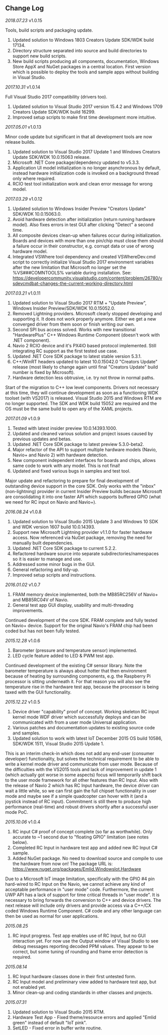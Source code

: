 ## Change Log

*2018.07.23* v1.0.15

Tools, build scripts and packaging update.

1. Updated solution to Windows 1803 Creators Update SDK/WDK build 17134.
2. Directory structure separated into source and build directories to support new build scripts.
3. New build scripts producing all components, documentation, Windows Store AppX and NuGet packages in a central location. First version which is possible to deploy the tools and sample apps without building in Visual Studio.


*2017.10.31* v1.0.14

Full Visual Studio 2017 compatibility (drivers too).

1. Updated solution to Visual Studio 2017 version 15.4.2 and Windows 1709 Creators Update SDK/WDK build 16299.
2. Improved setup scripts to make first time development more intuitive.


*2017.05.01* v1.0.13

Minor code update but significant in that all development tools are now release builds.

1. Updated solution to Visual Studio 2017 Update 1 and Windows Creators Update SDK/WDK 10.0.15063 release.
2. Microsoft .NET Core package/dependency updated to v5.3.3.
3. Application UI model initialization is no longer asynchronous by default, instead hardware initialization code is invoked on a background thread only where required.
4. RCIO test tool initialization work and clean error message for wrong model.


*2017.03.29* v1.0.12

1. Updated solution to Windows Insider Preview "Creators Update" SDK/WDK 10.0.15063.0.
2. Avoid hardware detection after initialization (return running hardware model). Also fixes errors in test GUI after clicking "Detect" a second time.
3. All composite devices clean-up when failures occur during initialization. Boards and devices with more than one pin/chip must close them should a failure occur in their constructor, e.g. corrupt data or use of wrong hardware model.
4. Integrated VSWhere tool dependency and created VSWhereDev.cmd script to correctly initialize Visual Studio 2017 environment variables after the new limitation that Microsoft no longer set the %VS###COMNTOOLS% variable during installation. See: https://developercommunity.visualstudio.com/content/problem/26780/vsdevcmdbat-changes-the-current-working-directory.html


*2017.03.21* v1.0.11

1. Updated solution to Visual Studio 2017 RTM + "Update Preview", Windows Insider Preview/SDK/WDK 10.0.15052.0.
2. Removed Lightning providers. Microsoft clearly stopped developing and supporting it. It does not work properly anymore. Either we get a new converged driver from them soon or finish writing our own.
3. Second SPI bus access solved. Works with new transitional "HardwarePlus" C++ Windows Runtime Component (doesn't work with .NET component).
4. Navio 2 RCIO device and it's PX4IO based protocol implemented. Still integrating RC support as the first tested use case.
5. Updated .NET Core SDK package to latest stable version 5.3.1.
6. C++/WinRT headers updated to latest 10.0.15042.0 "Creators Update" release (most likely to change again until final "Creators Update" build number is fixed by Microsoft).
7. Hardware detection less obtrusive, i.e. try not throw in normal paths.

Start of the migration to C++ low level components. Drivers not necessary at this time, they will continue development as soon as a functioning WDK toolset (with VS2017) is released.
Visual Studio 2015 and Windows RTM are no longer supported. The SDK and WDK build 15052 are required and the OS must be the same build to open any of the XAML projects.


*2017.01.09* v1.0.9

1. Tested with latest insider preview 10.0.14393.1000.
2. Updated and cleaned various solution and project issues caused by previous updates and betas.
3. Updated .NET Core SDK package to latest preview 5.3.0-beta2.
4. Major refactor of the API to support multiple hardware models (Navio, Navio+ and Navio 2) with hardware detection.
5. New component independent interfaces for boards and chips, allows same code to work with any model. This is not final!
6. Updated and fixed various bugs in samples and test tool.

Major update and refactoring to prepare for final development of outstanding device support in the core SDK.
Only works with the "inbox" (non-lightning) provider in current Insider Preview builds because Microsoft are consolidating it into one faster API which supports buffered GPIO (what we need for RC input on Navio and Navio+).


*2016.08.24* v1.0.8

1. Updated solution to Visual Studio 2015 Update 3 and Windows 10 SDK and WDK version 1607 build 10.0.14393.
2. Support new Microsoft Lightning provider v1.1.0 for faster hardware access. Now referenced via NuGet package, removing the need for manually built dependencies.
3. Updated .NET Core SDK package to current 5.2.2.
4. Refactored hardware source into separate subdirectories/namespaces so it is easier to manage and use.
5. Addressed some minor bugs in the GUI.
6. General refactoring and tidy-up.
7. Improved setup scripts and instructions.


*2016.01.02* v1.0.7

1. FRAM memory device implemented, both the MB85RC256V of Navio+ and MB85RC04V of Navio.
2. General test app GUI display, usability and multi-threading improvements.

Continued development of the core SDK. FRAM complete and fully tested on Navio+ device. Support for the original Navio's FRAM chip had been coded but has not been fully tested.


*2015.12.28* v1.0.6

1. Barometer (pressure and temperature sensor) implemented.
2. LED cycle feature added to LED & PWM test app.

Continued development of the existing C# sensor library. Note the barometer temperature is always about hotter that then environment because of heating by surrounding components, e.g. the Raspberry Pi processor is sitting underneath it. For that reason you will also see the temperature rise in the hardware test app, because the processor is being taxed with the GUI functionality.


*2015.12.22* v1.0.5
 
1. Device driver "capability" proof of concept. Working skeleton RC input kernel mode WDF driver which successfully deploys and can be communicated with from a user mode Universal application.
2. Various patches and documentation updates to existing source code and samples.
3. Updated solution to work with latest IoT December 2015 OS build 10586, SDK/WDK 1511, Visual Studio 2015 Update 1.
 
This is an interim check-in which does not add any end-user (consumer developer) functionality, but solves the technical requirement to be able to write a kernel mode driver and communicate from user mode.
Because of the difficulties with the VS2015 tools and lack of improvement in update 1 (which actually got worse in some aspects) focus will temporarily shift back to the user mode framework for all other features than RC Input.
Also with the release of Navio 2 which has RC Input hardware, the device driver can wait a little while, so we can first gain the full chipset functionality in user mode and maybe see if a simple quadcopter can hover with it (and a joystick instead of RC input).
Commitment is still there to produce high performance (real-time) and robust drivers shortly after a successful user mode PoC.


*2015.10.06* v1.0.4

1. RC input C# proof of concept complete (so far as worthwhile). Only accurate to ~1 second due to "floating GPIO" limitation (see notes below). 
2. Completed RC Input in hardware test app and added new RC Input C# sample.
3. Added NuGet package. No need to download source and compile to use the hardware from now on! The package URL is: https://www.nuget.org/packages/Emlid.WindowsIot.Hardware

Due to a Microsoft IoT image limitation, specifically with the GPIO #4 pin hard-wired to RC Input on the Navio, we cannot achieve any kind of acceptable performance in "user mode" code.
Furthermore, the current UWP API has a lack of support for time critical threads in "user mode". It is necessary to bring forwards the conversion to C++ and device drivers.
The next release will include only drivers and provide access via a C++/CX coded Windows Runtime Component. C# code and any other language can then be used as normal for user applications.


*2015.08.25*

1. RC input progress. Test app enables use of RC Input, but no GUI interaction yet. For now use the Output window of Visual Studio to see debug messages reporting decoded PPM values. They appear to be correct, but some tuning of rounding and frame error detection is required.


*2015.08.14*

1. RC Input hardware classes done in their first untested form.
2. RC Input model and preliminary view added to hardware test app, but not enabled yet.
3. Minor clean-up and coding standards in other classes and projects.


*2015.07.31*

1. Updated solution to Visual Studio 2015 RTM.
2. Hardware Test App - Fixed theme/resource errors and applied "Emlid green" instead of default "IoT pink".
3. SetLED - Fixed error in buffer write routine.
